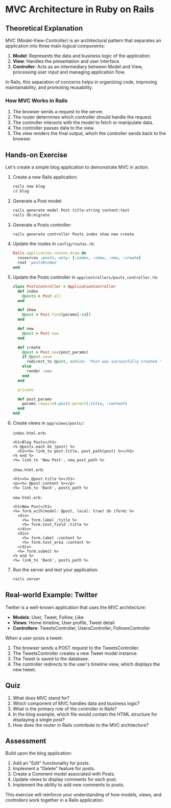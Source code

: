 # MVC Architecture in Ruby on Rails

## Theoretical Explanation

MVC (Model-View-Controller) is an architectural pattern that separates an application into three main logical components:

1. **Model**: Represents the data and business logic of the application.
2. **View**: Handles the presentation and user interface.
3. **Controller**: Acts as an intermediary between Model and View, processing user input and managing application flow.

In Rails, this separation of concerns helps in organizing code, improving maintainability, and promoting reusability.

### How MVC Works in Rails

1. The browser sends a request to the server.
2. The router determines which controller should handle the request.
3. The controller interacts with the model to fetch or manipulate data.
4. The controller passes data to the view.
5. The view renders the final output, which the controller sends back to the browser.

## Hands-on Exercise

Let's create a simple blog application to demonstrate MVC in action.

1. Create a new Rails application:
   ```bash
   rails new blog
   cd blog
   ```

2. Generate a Post model:
   ```bash
   rails generate model Post title:string content:text
   rails db:migrate
   ```

3. Generate a Posts controller:
   ```bash
   rails generate controller Posts index show new create
   ```

4. Update the routes in `config/routes.rb`:
   ```ruby
   Rails.application.routes.draw do
     resources :posts, only: [:index, :show, :new, :create]
     root 'posts#index'
   end
   ```

5. Update the Posts controller in `app/controllers/posts_controller.rb`:
   ```ruby
   class PostsController < ApplicationController
     def index
       @posts = Post.all
     end

     def show
       @post = Post.find(params[:id])
     end

     def new
       @post = Post.new
     end

     def create
       @post = Post.new(post_params)
       if @post.save
         redirect_to @post, notice: 'Post was successfully created.'
       else
         render :new
       end
     end

     private

     def post_params
       params.require(:post).permit(:title, :content)
     end
   end
   ```

6. Create views in `app/views/posts/`:
   
   `index.html.erb`:
   ```erb
   <h1>Blog Posts</h1>
   <% @posts.each do |post| %>
     <h2><%= link_to post.title, post_path(post) %></h2>
   <% end %>
   <%= link_to 'New Post', new_post_path %>
   ```

   `show.html.erb`:
   ```erb
   <h1><%= @post.title %></h1>
   <p><%= @post.content %></p>
   <%= link_to 'Back', posts_path %>
   ```

   `new.html.erb`:
   ```erb
   <h1>New Post</h1>
   <%= form_with(model: @post, local: true) do |form| %>
     <div>
       <%= form.label :title %>
       <%= form.text_field :title %>
     </div>
     <div>
       <%= form.label :content %>
       <%= form.text_area :content %>
     </div>
     <%= form.submit %>
   <% end %>
   <%= link_to 'Back', posts_path %>
   ```

7. Run the server and test your application:
   ```bash
   rails server
   ```

## Real-world Example: Twitter

Twitter is a well-known application that uses the MVC architecture:

- **Models**: User, Tweet, Follow, Like
- **Views**: Home timeline, User profile, Tweet detail
- **Controllers**: TweetsController, UsersController, FollowsController

When a user posts a tweet:
1. The browser sends a POST request to the TweetsController.
2. The TweetsController creates a new Tweet model instance.
3. The Tweet is saved to the database.
4. The controller redirects to the user's timeline view, which displays the new tweet.

## Quiz

1. What does MVC stand for?
2. Which component of MVC handles data and business logic?
3. What is the primary role of the controller in Rails?
4. In the blog example, which file would contain the HTML structure for displaying a single post?
5. How does the router in Rails contribute to the MVC architecture?

## Assessment

Build upon the blog application:
1. Add an "Edit" functionality for posts.
2. Implement a "Delete" feature for posts.
3. Create a Comment model associated with Posts.
4. Update views to display comments for each post.
5. Implement the ability to add new comments to posts.

This exercise will reinforce your understanding of how models, views, and controllers work together in a Rails application.